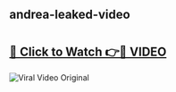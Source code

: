 ## andrea-leaked-video 

# <h2><a href="http://freeplayer.one?title=andrea-leaked-video&ref=21J">🔗 Click to Watch 👉🔴 VIDEO</a></h2>

<a href="http://freeplayer.one?title=andrea-leaked-video&ref=21J" rel="nofollow" data-target="animated-image.originalLink"><img src="https://i.ibb.co.com/xMMVF88/686577567.gif" alt="Viral Video Original" style="max-width: 100%; display: inline-block;" data-target="animated-image.originalImage"></a>

